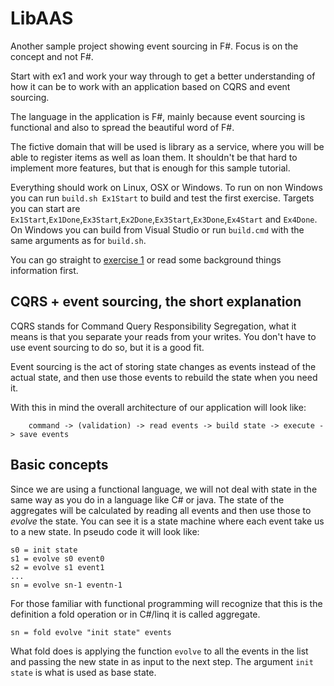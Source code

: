 # LibAAS
Another sample project showing event sourcing in F#. Focus is on the concept and not F#.

Start with ex1 and work your way through to get a better understanding of how it can be to work with an application based on CQRS and event sourcing.

The language in the application is F#, mainly because event sourcing is functional and also to spread the beautiful word of F#.

The fictive domain that will be used is library as a service, where you will be able to register items as well as loan them. It shouldn't be that hard to implement more features, but that is enough for this sample tutorial.

Everything should work on Linux, OSX or Windows. To run on non Windows you can run `build.sh Ex1Start` to build and test the first exercise. Targets you can start are `Ex1Start`,`Ex1Done`,`Ex3Start`,`Ex2Done`,`Ex3Start`,`Ex3Done`,`Ex4Start` and `Ex4Done`. On Windows you can build from Visual Studio or run `build.cmd` with the same arguments as for `build.sh`.

You can go straight to [exercise 1](ex1/README.md) or read some background things information first.

## CQRS + event sourcing, the short explanation

CQRS stands for Command Query Responsibility Segregation, what it means is that you separate your reads from your writes. You don't have to use event sourcing to do so, but it is a good fit.

Event sourcing is the act of storing state changes as events instead of the actual state, and then use those events to rebuild the state when you need it.

With this in mind the overall architecture of our application will look like:

```
    command -> (validation) -> read events -> build state -> execute -> save events
```

## Basic concepts

Since we are using a functional language, we will not deal with state in the same way as you do in a language like C# or java. The state of the aggregates will be calculated by reading all events and then use those to *evolve* the state. You can see it is a state machine where each event take us to a new state. In pseudo code it will look like:

```
s0 = init state
s1 = evolve s0 event0
s2 = evolve s1 event1
...
sn = evolve sn-1 eventn-1
```

For those familiar with functional programming will recognize that this is the definition a fold operation or in C#/linq it is called aggregate.

```
sn = fold evolve "init state" events
```

What fold does is applying the function `evolve` to all the events in the list and passing the new state in as input to the next step. The argument `init state` is what is used as base state.

